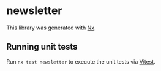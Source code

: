 # newsletter

This library was generated with [Nx](https://nx.dev).

## Running unit tests

Run `nx test newsletter` to execute the unit tests via [Vitest](https://vitest.dev/).
